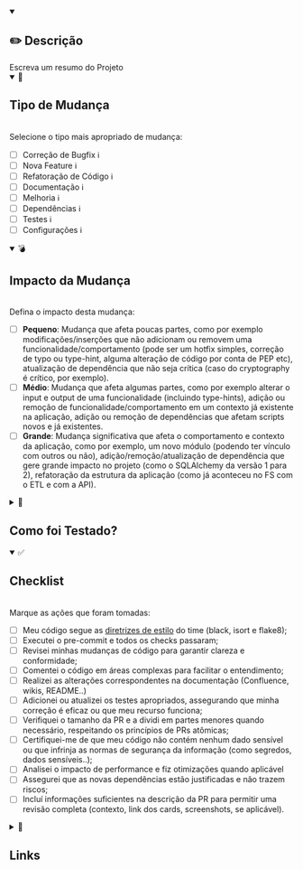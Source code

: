 <DETAILS open>
<SUMMARY><H2>✏️ Descrição</H2></SUMMARY>
Escreva um resumo do Projeto
</DETAILS>

<DETAILS open>
<SUMMARY> 📑 <H2>Tipo de Mudança</H2></SUMMARY><BR>
Selecione o tipo mais apropriado de mudança:

- [ ] Correção de Bugfix <SPAN TITLE="Correções de erros ou defeitos no código existente.">ℹ️</SPAN>
- [ ] Nova Feature <SPAN TITLE="Adição de uma nova funcionalidade ou recurso ao projeto.">ℹ️</SPAN>
- [ ] Refatoração de Código <SPAN TITLE="Modificações no código para melhorar a legibilidade, estrutura ou desempenho sem alterar o comportamento funcional.">ℹ️</SPAN>
- [ ] Documentação <SPAN TITLE="Mudanças na documentação do projeto, como README, wikis, ou comentários no código(inclusive testes).">ℹ️</SPAN> 
- [ ] Melhoria <SPAN TITLE="Melhorias gerais que não se encaixam nas categorias acima, como otimização de desempenho.">ℹ️</SPAN>
- [ ] Dependências <SPAN TITLE="Atualizações, adições ou remoções de bibliotecas e dependências do projeto.">ℹ️</SPAN>
- [ ] Testes <SPAN TITLE="Adição ou alteração de testes automatizados, incluindo testes unitários, de integração, etc.">ℹ️</SPAN>
- [ ] Configurações <SPAN TITLE="Alterações em arquivos de configuração, variáveis de ambiente, ou scripts de construção e implantação.">ℹ️</SPAN>

</DETAILS>

<DETAILS open>
<SUMMARY>💣 <H2>Impacto da Mudança</H2></SUMMARY><BR>
Defina o impacto desta mudança:

- [ ] **Pequeno**: Mudança que afeta poucas partes, como por exemplo modificações/inserções que não adicionam ou removem uma funcionalidade/comportamento (pode ser um hotfix simples, correção de typo ou type-hint, alguma alteração de código por conta de PEP etc), atualização de dependência que não seja crítica (caso do cryptography é crítico, por exemplo).
- [ ] **Médio**: Mudança que afeta algumas partes, como por exemplo alterar o input e output de uma funcionalidade (incluindo type-hints), adição ou remoção de funcionalidade/comportamento em um contexto já existente na aplicação, adição ou remoção de dependências que afetam scripts novos e já existentes.
- [ ] **Grande**: Mudança significativa que afeta o comportamento e contexto da aplicação, como por exemplo, um novo módulo (podendo ter vínculo com outros ou não), adição/remoção/atualização de dependência que gere grande impacto no projeto (como o SQLAlchemy da versão 1 para 2), refatoração da estrutura da aplicação (como já aconteceu no FS com o ETL e com a API).
</DETAILS>

<DETAILS>
<SUMMARY>🐛 <H2>Como foi Testado? </H2></SUMMARY><BR>
Uma descrição de como os testes foram realizados.
</DETAILS>

<DETAILS open>
<SUMMARY>✅ <H2>Checklist</H2></SUMMARY><BR>
Marque as ações que foram tomadas:

- [ ] Meu código segue as [diretrizes de estilo](https://contameupag.atlassian.net/wiki/spaces/MOTC/pages/2544730141/Pre-commit) do time (black, isort e flake8);
- [ ] Executei o pre-commit e todos os checks passaram;
- [ ] Revisei minhas mudanças de código para garantir clareza e conformidade;
- [ ] Comentei o código em áreas complexas para facilitar o entendimento;
- [ ] Realizei as alterações correspondentes na documentação (Confluence, wikis, README..)
- [ ] Adicionei ou atualizei os testes apropriados, assegurando que minha correção é eficaz ou que meu recurso funciona;
- [ ] Verifiquei o tamanho da PR e a dividi em partes menores quando necessário, respeitando os princípios de PRs atômicas;
- [ ] Certifiquei-me de que meu código não contém nenhum dado sensível ou que infrinja as normas de segurança da informação (como segredos, dados sensíveis..);
- [ ] Analisei o impacto de performance e fiz otimizações quando aplicável
- [ ] Assegurei que as novas dependências estão justificadas e não trazem riscos;
- [ ] Incluí informações suficientes na descrição da PR para permitir uma revisão completa (contexto, link dos cards, screenshots, se aplicável).
</DETAILS>

<DETAILS>
<SUMMARY>🔗 <H2>Links</H2></SUMMARY><BR>
Poste aqui os links importantes do Pull Request.
</DETAILS>